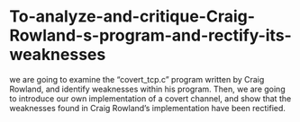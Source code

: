 # To-analyze-and-critique-Craig-Rowland-s-program-and-rectify-its-weaknesses
we are going to examine the “covert_tcp.c” program written by Craig Rowland, and identify weaknesses within his program. Then, we are going to introduce our own implementation of a covert channel, and show that the weaknesses found in Craig Rowland’s implementation have been rectified.
